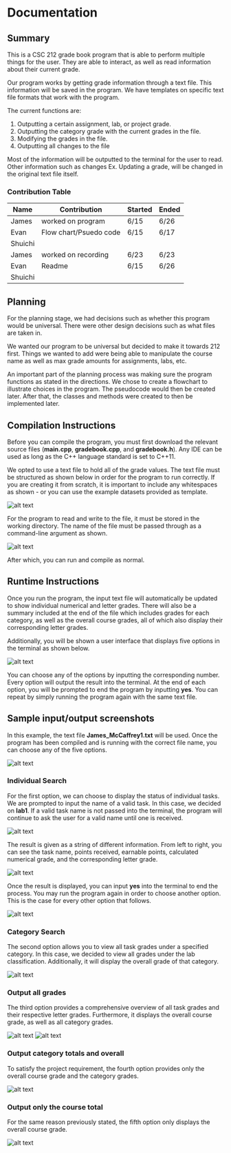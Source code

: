 # Documentation

## Summary

This is a CSC 212 grade book program that is able to perform multiple
things for the user.
They are able to interact, as well as read information about their current grade.

Our program works by getting grade information through a text file.
This information will be saved in the program.
We have templates on specific text file formats that work with the program.

The current functions are:
1. Outputting a certain assignment, lab, or project grade.
2. Outputting the category grade with the current grades in the file.
3. Modifying the grades in the file.
4. Outputting all changes to the file

Most of the information will be outputted to the terminal for
the user to read. Other information such as changes
Ex. Updating a grade,
will be changed in the original text file itself.


### Contribution Table
| Name | Contribution | Started | Ended |
| ---  |     ---      |   ---   |  ---  |
| James |worked on program   |6/15   |6/26   |
| Evan | Flow chart/Psuedo code | 6/15  | 6/17 |
| Shuichi |  |  |  |
| James |worked on recording   |6/23   |6/23   |
| Evan | Readme | 6/15 | 6/26 |
| Shuichi |  |  |  |

## Planning
For the planning stage, we had decisions such as whether this program would be universal. There were other design
decisions such as what files are taken in. 

We wanted our program to be universal but decided to make it towards 212 first.
Things we wanted to add were being able to manipulate the course name as well as max grade amounts 
for assignments, labs, etc.

An important part of the planning process was making sure the program functions as stated in the directions.
We chose to create a flowchart to illustrate choices in the program. The pseudocode would then be created later. 
After that, the classes and methods were created to then be implemented later.


## Compilation Instructions 
Before you can compile the program, you must first download the relevant source files (**main.cpp**, **gradebook.cpp**, and **gradebook.h**). Any IDE can be used as long as the C++ language standard is set to C++11.

We opted to use a text file to hold all of the grade values. The text file must be structured as shown below in order for the program to run correctly. If you are creating it from scratch, it is important to include any whitespaces as shown - or you can use the example datasets provided as template.

![alt text](https://github.com/ShuichiK1/211Project_Group3/blob/main/images/dataset_example.png)

For the program to read and write to the file, it must be stored in the working directory. The name of the file must be passed through as a command-line argument as shown. 

![alt text](https://github.com/ShuichiK1/211Project_Group3/blob/main/images/cla_example.png)

After which, you can run and compile as normal.

## Runtime Instructions
Once you run the program, the input text file will automatically be updated to show individual numerical and letter grades. There will also be a summary included at the end of the file which includes grades for each category, as well as the overall course grades, all of which also display their corresponding letter grades.

Additionally, you will be shown a user interface that displays five options in the terminal as shown below.

![alt text](https://github.com/ShuichiK1/211Project_Group3/blob/main/images/main_ui.png)

You can choose any of the options by inputting the corresponding number. Every option will output the result into the terminal. At the end of each option, you will be prompted to end the program by inputting **yes**. You can repeat by simply running the program again with the same text file.

## Sample input/output screenshots
In this example, the text file **James_McCaffrey1.txt** will be used. Once the program has been compiled and is running with the correct file name, you can choose any of the five options.

![alt text](https://github.com/ShuichiK1/211Project_Group3/blob/main/images/main_ui.png)

### Individual Search
For the first option, we can choose to display the status of individual tasks. We are prompted to input the name of a valid task. In this case, we decided on **lab1**. If a valid task name is not passed into the terminal, the program will continue to ask the user for a valid name until one is received.

![alt text](https://github.com/ShuichiK1/211Project_Group3/blob/main/images/individual_search1.png)

The result is given as a string of different information. From left to right, you can see the task name, points received, earnable points, calculated numerical grade, and the corresponding letter grade.

![alt text](https://github.com/ShuichiK1/211Project_Group3/blob/main/images/individual_search2.png)

Once the result is displayed, you can input **yes** into the terminal to end the process. You may run the program again in order to choose another option. This is the case for every other option that follows.

![alt text](https://github.com/ShuichiK1/211Project_Group3/blob/main/images/individual_search3.png)

### Category Search
The second option allows you to view all task grades under a specified category. In this case, we decided to view all grades under the lab classification. Additionally, it will display the overall grade of that category.

![alt text](https://github.com/ShuichiK1/211Project_Group3/blob/main/images/category_search1.png)

### Output all grades
The third option provides a comprehensive overview of all task grades and their respective letter grades. Furthermore, it displays the overall course grade, as well as all category grades.

![alt text](https://github.com/ShuichiK1/211Project_Group3/blob/main/images/output_all_grades1.png)
![alt text](https://github.com/ShuichiK1/211Project_Group3/blob/main/images/output_all_grades2.png)

### Output category totals and overall
To satisfy the project requirement, the fourth option provides only the overall course grade and the category grades.

![alt text](https://github.com/ShuichiK1/211Project_Group3/blob/main/images/output_tot%26overall1.png)

### Output only the course total
For the same reason previously stated, the fifth option only displays the overall course grade.

![alt text](https://github.com/ShuichiK1/211Project_Group3/blob/main/images/only_total1.png)
